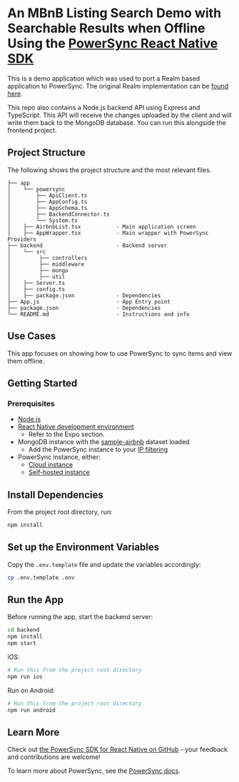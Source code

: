 # An MBnB Listing Search Demo with Searchable Results when Offline Using the [PowerSync React Native SDK](https://www.npmjs.com/package/@powersync/react-native)

This is a demo application which was used to port a Realm based application to PowerSync. The original Realm
implementation can be [found here](https://github.com/realm/realm-js/tree/main/examples/rn-mbnb).

This repo also contains a Node.js backend API using Express and TypeScript. This API will receive the changes uploaded 
by the client and will write them back to the MongoDB database. You can run this alongside the frontend project.

## Project Structure

The following shows the project structure and the most relevant files.
```
├── app
│    └── powersync
│        ├── ApiClient.ts
│        ├── AppConfig.ts
│        ├── AppSchema.ts
│        ├── BackendConnector.ts
│        └── System.ts
│    ├── AirbnbList.tsx           - Main application screen
│    ├── AppWrapper.tsx           - Main wrapper with PowerSync Providers
├── backend                       - Backend server
│    └── src
│         ├── controllers               
│         ├── middleware               
│         ├── mongo               
│         ├── util
│    ├── Server.ts                        
│    ├── config.ts                        
│    ├── package.json             - Dependencies             
├── App.js                        - App Entry point
├── package.json                  - Dependencies
└── README.md                     - Instructions and info
```

## Use Cases

This app focuses on showing how to use PowerSync to sync items and view them offline.

## Getting Started

### Prerequisites

* [Node.js](https://nodejs.org/)
* [React Native development environment](https://reactnative.dev/docs/environment-setup?guide=native)
  * Refer to the Expo section.
* MongoDB instance with the [sample-airbnb](https://www.mongodb.com/docs/atlas/sample-data/sample-airbnb/) dataset loaded
  * Add the PowerSync instance to your [IP filtering](https://docs.powersync.com/installation/database-setup/security-and-ip-filtering#security-and-ip-filtering)
* PowerSync instance, either:
  * [Cloud instance](https://powersync.mintlify.app/installation/database-connection#create-a-powersync-cloud-instance)
  * [Self-hosted instance](https://powersync.mintlify.app/self-hosting/getting-started)

## Install Dependencies

From the project root directory, run:

```sh
npm install
```
## Set up the Environment Variables
Copy the `.env.template` file and update the variables accordingly:

```bash
cp .env.template .env
```

## Run the App

Before running the app, start the backend server:

```bash
cd backend
npm install
npm start
```
iOS:
```sh
# Run this from the project root directory
npm run ios
```

Run on Android:

```sh
# Run this from the project root directory
npm run android
```

## Learn More

Check out [the PowerSync SDK for React Native on GitHub](https://github.com/powersync-ja/powersync-js/tree/main/packages/react-native) - your feedback and contributions are welcome!

To learn more about PowerSync, see the [PowerSync docs](https://docs.powersync.com).
